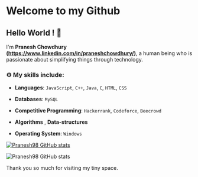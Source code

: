 
# Welcome to my Github
## Hello World ! :wave:

I'm **Pranesh Chowdhury (https://www.linkedin.com/in/praneshchowdhury/)**, a human being who is passionate about simplifying things through technology.




### :gear: My skills include:

- **Languages**: `JavaScript`, `C++`, `Java`, `C`, `HTML`, `CSS`

- **Databases**: `MySQL`

- **Competitive Programming**: `Hackerrank`, `Codeforce`, `Beecrowd`
    
- **Algorithms** , **Data-structures**

- **Operating System**: `Windows`


[![Pranesh98 GitHub stats](https://github-readme-stats.vercel.app/api?username=Pranesh98)](https://github.com/Pranesh98/github-readme-stats)

![Pranesh98 GitHub stats](https://github-readme-stats.vercel.app/api?username=Pranesh98&theme=dark&show_icons=true)

Thank you so much for visiting my tiny space.

